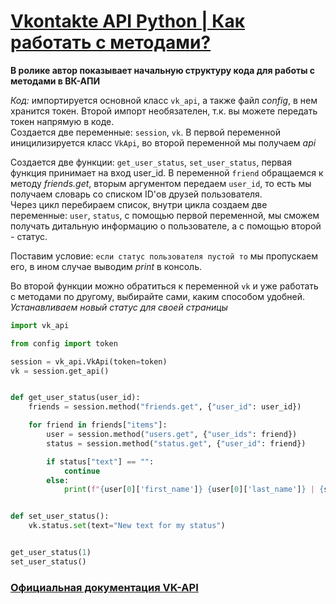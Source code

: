 # [Vkontakte API Python | Как работать с методами?](https://www.youtube.com/watch?v=gysqjgfLmBc)
__В ролике автор показывает начальную структуру кода для работы с методами в ВК-АПИ__

*Код:* импортируется основной класс `vk_api`, а также файл *config*, в нем хранится токен. Второй импорт необязателен, т.к. вы можете передать токен напрямую в коде. \
Создается две переменные: `session`, `vk`. В первой переменной иницилизируется класс `VkApi`, во второй переменной мы получаем *api*

Создается две функции: `get_user_status`, `set_user_status`, первая функция принимает на вход user_id. В переменной `friend` обращаемся к методу *friends.get*,
вторым аргументом передаем `user_id`, то есть мы получаем словарь со списком ID'ов друзей пользователя. \
Через цикл перебираем список, внутри цикла создаем две переменные: `user`, `status`, с помощью первой переменной, мы сможем получать дитальную информацию о пользователе,
а с помощью второй - статус.

Поставим условие: `если статус пользователя пустой то` мы пропускаем его, в ином случае выводим *print* в консоль.

Во второй функции можно обратиться к переменной `vk` и уже работать с методами по другому, выбирайте сами, каким способом удобней.
*Устанавливаем новый статус для своей страницы*

```py
import vk_api

from config import token

session = vk_api.VkApi(token=token)
vk = session.get_api()


def get_user_status(user_id):
	friends = session.method("friends.get", {"user_id": user_id})

	for friend in friends["items"]:
		user = session.method("users.get", {"user_ids": friend})
		status = session.method("status.get", {"user_id": friend})

		if status["text"] == "":
			continue
		else:
			print(f"{user[0]['first_name']} {user[0]['last_name']} | {status['text']}")


def set_user_status():
	vk.status.set(text="New text for my status")


get_user_status(1)
set_user_status()
```

### [Официальная документация VK-API](https://vk.com/dev/methods)
